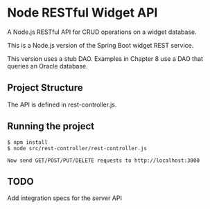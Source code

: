 # Node RESTful Widget API

A Node.js RESTful API for CRUD operations on a widget database.

This is a Node.js version of the Spring Boot widget REST service. 

This version uses a stub DAO. Examples in Chapter 8 use a DAO that
queries an Oracle database.

## Project Structure

The API is defined in rest-controller.js. 

## Running the project

    $ npm install
    $ node src/rest-controller/rest-controller.js

    Now send GET/POST/PUT/DELETE requests to http://localhost:3000

## TODO

Add integration specs for the server API
